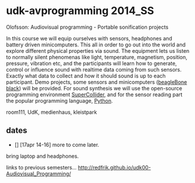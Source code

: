 udk-avprogramming 2014_SS
=========================

Olofsson: Audiovisual programming - Portable sonification projects

In this course we will equip ourselves with sensors, headphones and battery driven minicomputers. This all in order to go out into the world and explore different physical properties via sound. The equipment lets us listen to normally silent phenomenas like light, temperature, magnetism, position, pressure, vibration etc, and the participants will learn how to generate, control or influence sound with realtime data coming from such sensors.
Exactly what data to collect and how it should sound is up to each participant. Demo projects, some sensors and minicomputers ([beagleBone black](http://beagleboard.org/Products/BeagleBone%20Black)) will be provided. For sound synthesis we will use the open-source programming environment [SuperCollider](http://supercollider.github.io), and for the sensor reading part the popular programming language, [Python](https://www.python.org).

room111, UdK, medienhaus, kleistpark

dates
-----
- [] [17apr 14-16]
more to come later.

bring laptop and headphones.


links to previous semesters... <http://redfrik.github.io/udk00-Audiovisual_Programming/>
